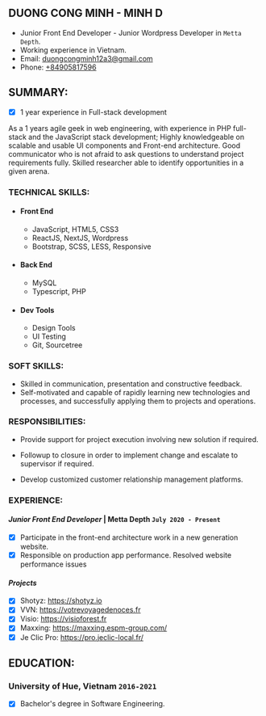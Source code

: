 ## DUONG CONG MINH - MINH D

* Junior Front End Developer - Junior Wordpress Developer in `Metta Depth`.
* Working experience in Vietnam.
* Email: [duongcongminh12a3@gmail.com](MinhDuong96)
* Phone: [+84905817596](+84905817596)

## SUMMARY:

- [x] 1 year experience in Full-stack development

As a 1 years agile geek in web engineering, with experience in PHP full-stack and the JavaScript stack development;
Highly knowledgeable on scalable and usable UI components and Front-end architecture.
Good communicator who is not afraid to ask questions to understand project requirements fully.
Skilled researcher able to identify opportunities in a given arena.

### TECHNICAL SKILLS:

* #### Front End
	* JavaScript, HTML5, CSS3
	* ReactJS, NextJS, Wordpress
  	* Bootstrap, SCSS, LESS, Responsive
	
* #### Back End
	* MySQL
	* Typescript, PHP

* #### Dev Tools
	* Design Tools
	* UI Testing
	* Git, Sourcetree

### SOFT SKILLS:
* Skilled in communication, presentation and constructive feedback.
* Self-motivated and capable of rapidly learning new technologies and processes, and successfully applying them to projects and operations.
    
### RESPONSIBILITIES:

- Provide support for project execution involving new solution if required.

- Followup to closure in order to implement change and escalate to supervisor if required.

- Develop customized customer relationship management platforms.


### EXPERIENCE:

#### *Junior Front End Developer* | Metta Depth `July 2020 - Present`

- [x] Participate in the front-end architecture work in a new generation website.
- [x] Responsible on production app performance. Resolved website performance issues

#### *Projects*

- [x] Shotyz: https://shotyz.io
- [x] VVN: https://votrevoyagedenoces.fr
- [x] Visio: https://visioforest.fr
- [x] Maxxing: https://maxxing.espm-group.com/
- [x] Je Clic Pro: https://pro.jeclic-local.fr/

## EDUCATION:

### University of Hue, Vietnam `2016-2021`
- [x] Bachelor's degree in Software Engineering.
